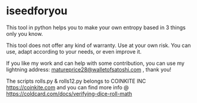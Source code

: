 # iseedforyou

This tool in python helps you to make your own entropy based in 3 things only you know.

This tool does not offer any kind of warranty. Use at your own risk. You can use, adapt according to your needs, or even improve it.

If you like my work and can help with some contribution, you can use my lightning address: matureprice28@walletofsatoshi.com , thank you!



The scripts rolls.py & rolls12.py belongs to COINKITE INC https://coinkite.com and you can find more info @ https://coldcard.com/docs/verifying-dice-roll-math
